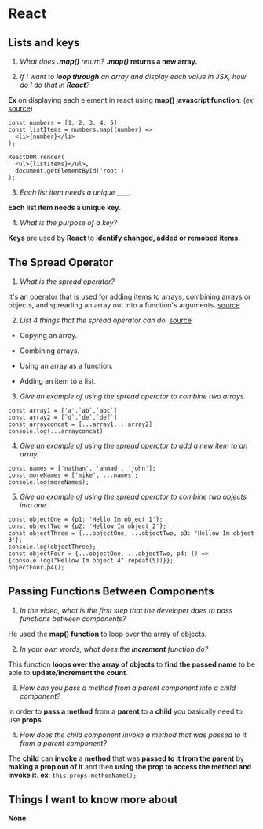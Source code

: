 # React

## Lists and keys

1. *What does **.map()** return?* ***.map()* returns a new array.**

2. *If I want to **loop through** an array and display each value in JSX, how do I do that in **React**?*

**Ex** on displaying each element in react using **map() javascript function**: (*ex* [source](https://reactjs.org/docs/lists-and-keys.html))

```
const numbers = [1, 2, 3, 4, 5];
const listItems = numbers.map((number) =>
  <li>{number}</li>
);

ReactDOM.render(
  <ul>{listItems}</ul>,
  document.getElementById('root')
);
```

3. *Each list item needs a unique ____.*

**Each list item needs a unique key.**

4. *What is the purpose of a key?*

**Keys** are used by **React** to **identify changed, added or remobed items**.

## The Spread Operator

1. *What is the spread operator?*

It's an operator that is used for adding items to arrays, combining arrays or objects, and spreading an array out into a function's arguments. [source](https://medium.com/coding-at-dawn/how-to-use-the-spread-operator-in-javascript-b9e4a8b06fab)

2. *List 4 things that the spread operator can do.* [source](https://medium.com/coding-at-dawn/how-to-use-the-spread-operator-in-javascript-b9e4a8b06fab)

- Copying an array.

- Combining arrays.

- Using an array as a function.

- Adding an item to a list.

3. *Give an example of using the spread operator to combine two arrays.*

```
const array1 = ['a',`ab`,`abc`]
const array2 = [`d`,`de`,`def`]
const arrayconcat = [...array1,...array2]
console.log(...arrayconcat) 
```

4. *Give an example of using the spread operator to add a new item to an array.*

```
const names = ['nathan', 'ahmad', 'john'];
const moreNames = ['mike', ...names];
console.log(moreNames);
```

5. *Give an example of using the spread operator to combine two objects into one.*

```
const objectOne = {p1: 'Hello Im object 1'};
const objectTwo = {p2: 'Hellow Im object 2'};
const objectThree = {...objectOne, ...objectTwo, p3: 'Hellow Im object 3'};
console.log(objectThree);
const objectFour = {...objectOne, ...objectTwo, p4: () => {console.log("Hellow Im object 4".repeat(5))}};
objectFour.p4();
```

## Passing Functions Between Components

1. *In the video, what is the first step that the developer does to pass functions between components?*

He used the **map() function** to loop over the array of objects.

2. *In your own words, what does the **increment** function do?*

This function **loops over the array of objects** to **find the passed name** to be able to **update/increment the count**.

3. *How can you pass a method from a parent component into a child component?*

In order to **pass a method** from a **parent** to a **child** you basically need to use **props**.

4. *How does the child component invoke a method that was passed to it from a parent component?*

The **child** can **invoke** a **method** that was **passed to it from the parent** by **making a prop out of it** and then **using the prop to access the method and invoke it**. **ex**: `this.props.methodName();`

## Things I want to know more about

**None**.
